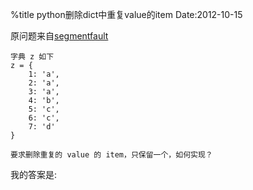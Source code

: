%title python删除dict中重复value的item
Date:2012-10-15

原问题来自[segmentfault](http://segmentfault.com/q/1010000000123481)

```
字典 z 如下
z = {
    1: 'a',
    2: 'a',
    3: 'a',
    4: 'b',
    5: 'c',
    6: 'c',
    7: 'd'
}

要求删除重复的 value 的 item，只保留一个，如何实现？
```

我的答案是:
```python

```
